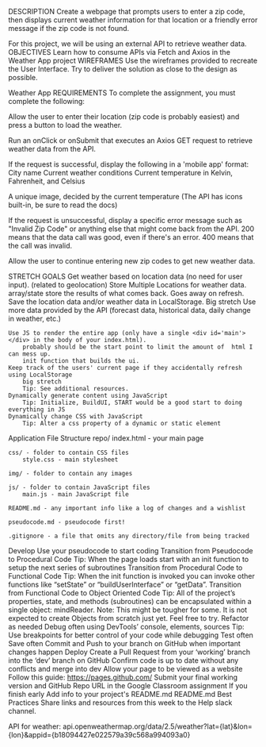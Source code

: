 DESCRIPTION
Create a webpage that prompts users to enter a zip code, then displays current weather  information for that location or a friendly error message if the zip code is not found.

For this project, we will be using an external API to retrieve weather data.
OBJECTIVES
Learn how to consume APIs via Fetch and Axios in the Weather App project
WIREFRAMES
Use the wireframes provided to recreate the User Interface.  Try to deliver the solution as close to the design as possible.


Weather App
REQUIREMENTS
To complete the assignment, you must complete the following:

Allow the user to enter their location (zip code is probably easiest) and press a button to load the weather.

Run an onClick or onSubmit that executes an Axios GET request to retrieve weather data from the API.

If the request is successful, display the following in a 'mobile app' format:
    City name
    Current weather conditions
    Current temperature in Kelvin, Fahrenheit, and Celsius

A unique image, decided by the current temperature (The API has icons built-in, be sure to read the docs)

If the request is unsuccessful, display a specific error message such as "Invalid Zip Code" or anything else that might come back from the API.
200 means that the data call was good, even if there's an error.  400 means that the call was invalid.

Allow the user to continue entering new zip codes to get new weather data.



STRETCH GOALS
    Get weather based on location data (no need for user input). 
        (related to geolocation)
    Store Multiple Locations for weather data.
        array/state store the results of what comes back.  Goes away on refresh.
    Save the location data and/or weather data in LocalStorage.
        Big stretch
    Use more data provided by the API (forecast data, historical data, daily change in weather, etc.)

    Use JS to render the entire app (only have a single <div id='main'></div> in the body of your index.html).
        probably should be the start point to limit the amount of  html I can mess up.
        init function that builds the ui.
    Keep track of the users' current page if they accidentally refresh using LocalStorage
        big stretch
        Tip: See additional resources.
    Dynamically generate content using JavaScript
        Tip: Initialize, BuildUI, START would be a good start to doing everything in JS
    Dynamically change CSS with JavaScript
        Tip: Alter a css property of a dynamic or static element

Application File Structure
repo/
    index.html - your main page

    css/ - folder to contain CSS files
        style.css - main stylesheet

    img/ - folder to contain any images

    js/ - folder to contain JavaScript files
        main.js - main JavaScript file

    README.md - any important info like a log of changes and a wishlist

    pseudocode.md - pseudocode first!

    .gitignore - a file that omits any directory/file from being tracked



Develop
Use your pseudocode to start coding
Transition from Pseudocode to Procedural Code
Tip: When the page loads start with an init function to setup the next series of subroutines
Transition from Procedural Code to Functional Code
Tip: When the init function is invoked you can invoke other functions like “setState” or “buildUserInterface” or “getData”.
Transition from Functional Code to Object Oriented Code
Tip: All of the project’s properties, state, and methods (subroutines) can be encapsulated within a single object: mindReader.
Note: This might be tougher for some.  It is not expected to create Objects from scratch just yet.  Feel free to try.
Refactor as needed
Debug often using DevTools’ console, elements, sources
Tip: Use breakpoints for better control of your code while debugging
Test often
Save often
Commit and Push to your branch on GitHub when important changes happen
Deploy
Create a Pull Request from your ‘working’ branch into the ‘dev’ branch on GitHub
Confirm code is up to date without any conflicts and merge into dev
Allow your page to be viewed as a website
Follow this guide: https://pages.github.com/
Submit your final working version and GitHub Repo URL in the Google Classroom assignment
If you finish early
Add info to your project's README.md
README.md Best Practices
Share links and resources from this week to the Help slack channel.


API for weather:
    api.openweathermap.org/data/2.5/weather?lat={lat}&lon={lon}&appid={b18094427e022579a39c568a994093a0}